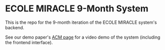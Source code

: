 # ECOLE MIRACLE 9-Month System
This is the repo for the 9-month iteration of the ECOLE MIRACLE system's backend. 

See our demo paper's [ACM page](https://dl.acm.org/doi/10.1145/3664647.3684993) for a video demo of the system (including the frontend interface).
